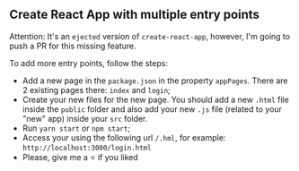 ## Create React App with multiple entry points

Attention: It's an `ejected` version of `create-react-app`, however, I'm going to push a PR for this missing feature.

To add more entry points, follow the steps:
- Add a new page in the `package.json` in the property `appPages`. There are 2 existing pages there: `index` and `login`;
- Create your new files for the new page. You should add a new `.html` file inside the `public` folder and also add your new `.js` file (related to your "new" app) inside your `src` folder.
- Run `yarn start` or `npm start`;
- Access your using the following url `/.hml`, for example: `http://localhost:3000/login.html`
- Please, give me a ⭐️ if you liked
